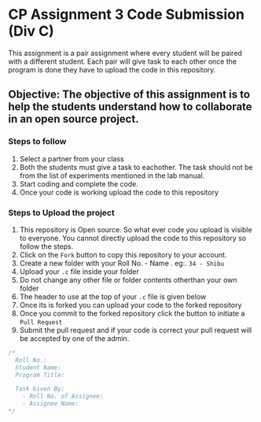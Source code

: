 # CP Assignment 3 Code Submission (Div C)
This assignment is a pair assignment where every student will be paired with a different student. Each pair will give task to each other once the program is done they have to upload the code in this repository.

## Objective: The objective of this assignment is to help the students understand how to collaborate in an open source project.

### Steps to follow
1. Select a partner from your class
2. Both the students must give a task to eachother. The task should not be from the list of experiments mentioned in the lab manual.
3. Start coding and complete the code.
4. Once your code is working upload the code to this repository

### Steps to Upload the project
1. This repository is Open source. So what ever code you upload is visible to everyone. You cannot directly upload the code to this repository so follow the steps.
2. Click on the ```Fork``` button to copy this repository to your account.
3. Create a new folder with your Roll No. - Name . eg:. ```34 - Shibu```
4. Upload your ```.c``` file inside your folder
5. Do not change any other file or folder contents otherthan your own folder
6. The header to use at the top of your ```.c``` file is given below 
7. Once its is forked you can upload your code to the forked repository
8. Once you commit to the forked repository click the button to initiate a ```Pull Request```
9. Submit the pull request and if your code is correct your pull request will be accepted by one of the admin.

```c
/*
  Roll No.:
  Student Name:
  Program Title:

  Task Given By:
    - Roll No. of Assignee:
    - Assignee Name:
*/
```
